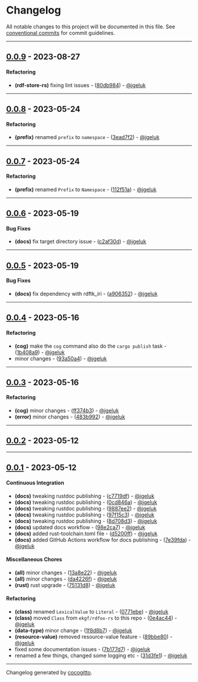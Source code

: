 # Changelog
All notable changes to this project will be documented in this file. See [conventional commits](https://www.conventionalcommits.org/) for commit guidelines.

- - -
## [0.0.9](https://github.com/EKGF/rdf-store-rs/compare/0.0.8..0.0.9) - 2023-08-27
#### Refactoring
- **(rdf-store-rs)** fixing lint issues - ([80db984](https://github.com/EKGF/rdf-store-rs/commit/80db984945afd660ee59f06cb9c8b7e86563cf00)) - [@jgeluk](https://github.com/jgeluk)

- - -

## [0.0.8](https://github.com/EKGF/rdf-store-rs/compare/0.0.7..0.0.8) - 2023-05-24
#### Refactoring
- **(prefix)** renamed `prefix` to `namespace` - ([3ead7f2](https://github.com/EKGF/rdf-store-rs/commit/3ead7f2d73ef834e14047bfff1f56ac18a12dbb5)) - [@jgeluk](https://github.com/jgeluk)

- - -

## [0.0.7](https://github.com/EKGF/rdf-store-rs/compare/0.0.6..0.0.7) - 2023-05-24
#### Refactoring
- **(prefix)** renamed `Prefix` to `Namespace` - ([112f51a](https://github.com/EKGF/rdf-store-rs/commit/112f51a32550b70dc1b90ee660ee1f1f3b80cfbc)) - [@jgeluk](https://github.com/jgeluk)

- - -

## [0.0.6](https://github.com/EKGF/rdf-store-rs/compare/0.0.5..0.0.6) - 2023-05-19
#### Bug Fixes
- **(docs)** fix target directory issue - ([c2af30d](https://github.com/EKGF/rdf-store-rs/commit/c2af30d0ad23182e6773eb486f41515d75a9489e)) - [@jgeluk](https://github.com/jgeluk)

- - -

## [0.0.5](https://github.com/EKGF/rdf-store-rs/compare/0.0.4..0.0.5) - 2023-05-19
#### Bug Fixes
- **(docs)** fix dependency with rdftk_iri - ([a906352](https://github.com/EKGF/rdf-store-rs/commit/a90635206564f59b2c634d751c26ad68b67a427e)) - [@jgeluk](https://github.com/jgeluk)

- - -

## [0.0.4](https://github.com/EKGF/rdf-store-rs/compare/0.0.3..0.0.4) - 2023-05-16
#### Refactoring
- **(cog)** make the `cog` command also do the `cargo publish` task - ([1b408a9](https://github.com/EKGF/rdf-store-rs/commit/1b408a93c468a76d2cdf3d42caf3b3ec4b76503c)) - [@jgeluk](https://github.com/jgeluk)
- minor changes - ([93a50a4](https://github.com/EKGF/rdf-store-rs/commit/93a50a45f8b3a94be8b35761ce1b421f20027cb1)) - [@jgeluk](https://github.com/jgeluk)

- - -

## [0.0.3](https://github.com/EKGF/rdf-store-rs/compare/0.0.2..0.0.3) - 2023-05-16
#### Refactoring
- **(cog)** minor changes - ([ff374b3](https://github.com/EKGF/rdf-store-rs/commit/ff374b389935ea7550ad0d7e41a364b5ac2e2fd5)) - [@jgeluk](https://github.com/jgeluk)
- **(error)** minor changes - ([483b992](https://github.com/EKGF/rdf-store-rs/commit/483b9926fd433a5f0d89b25c7d3283197a43cfc6)) - [@jgeluk](https://github.com/jgeluk)

- - -

## [0.0.2](https://github.com/EKGF/rdf-store-rs/compare/0.0.1..0.0.2) - 2023-05-12

- - -

## [0.0.1](https://github.com/EKGF/rdf-store-rs/compare/6e0d24fbc2d0e90c57c2250f0cd50d9d6a2d6e94..0.0.1) - 2023-05-12
#### Continuous Integration
- **(docs)** tweaking rustdoc publishing - ([c7719df](https://github.com/EKGF/rdf-store-rs/commit/c7719df2bf4c36066e98ce931b8d204990dd6a53)) - [@jgeluk](https://github.com/jgeluk)
- **(docs)** tweaking rustdoc publishing - ([0cd846a](https://github.com/EKGF/rdf-store-rs/commit/0cd846a5695516d17a4475ad8ce1ff55a8f9bd1e)) - [@jgeluk](https://github.com/jgeluk)
- **(docs)** tweaking rustdoc publishing - ([9887ee2](https://github.com/EKGF/rdf-store-rs/commit/9887ee256256aadd21d4ef6171bd177ebb43f852)) - [@jgeluk](https://github.com/jgeluk)
- **(docs)** tweaking rustdoc publishing - ([97f15c3](https://github.com/EKGF/rdf-store-rs/commit/97f15c36ef7fb93eac044449a02e66ea7c838f3b)) - [@jgeluk](https://github.com/jgeluk)
- **(docs)** tweaking rustdoc publishing - ([8d708d3](https://github.com/EKGF/rdf-store-rs/commit/8d708d3f68efed177d359e8535cf975b2d8bbbb9)) - [@jgeluk](https://github.com/jgeluk)
- **(docs)** updated docs workflow - ([98e2ca7](https://github.com/EKGF/rdf-store-rs/commit/98e2ca7a0d0da47e47deefe8801df53ccc7f92c0)) - [@jgeluk](https://github.com/jgeluk)
- **(docs)** added rust-toolchain.toml file - ([d5200ff](https://github.com/EKGF/rdf-store-rs/commit/d5200ffa8339014e9585cfebd252cc5d99444ff0)) - [@jgeluk](https://github.com/jgeluk)
- **(docs)** added GitHub Actions workflow for docs publishing - ([7e39fda](https://github.com/EKGF/rdf-store-rs/commit/7e39fdadd69c4bca716e9b7cadb828cb001532d4)) - [@jgeluk](https://github.com/jgeluk)
#### Miscellaneous Chores
- **(all)** minor changes - ([13a8e22](https://github.com/EKGF/rdf-store-rs/commit/13a8e22936d244301548442ddc70fe6f303e766b)) - [@jgeluk](https://github.com/jgeluk)
- **(all)** minor changes - ([da4226f](https://github.com/EKGF/rdf-store-rs/commit/da4226f245db0a0d65811897df6c00be83875f35)) - [@jgeluk](https://github.com/jgeluk)
- **(rust)** rust upgrade - ([75131d8](https://github.com/EKGF/rdf-store-rs/commit/75131d8cf36b97519fbbad18c83864f2bcc0b3d2)) - [@jgeluk](https://github.com/jgeluk)
#### Refactoring
- **(class)** renamed `LexicalValue` to `Literal` - ([0771ebe](https://github.com/EKGF/rdf-store-rs/commit/0771ebecfc7f06000267fa6f80beace9a46acebc)) - [@jgeluk](https://github.com/jgeluk)
- **(class)** moved `Class` from `ekgf/rdfox-rs` to this repo - ([0e4ac44](https://github.com/EKGF/rdf-store-rs/commit/0e4ac4432e14a2b2515cccf6eb605c9b22411a81)) - [@jgeluk](https://github.com/jgeluk)
- **(data-type)** minor change - ([1f8d8b7](https://github.com/EKGF/rdf-store-rs/commit/1f8d8b709713f26841f6b63b9a882dacd69d6e2f)) - [@jgeluk](https://github.com/jgeluk)
- **(resource-value)** removed resource-value feature - ([89bbe80](https://github.com/EKGF/rdf-store-rs/commit/89bbe807a59842a5911aca5588b2b2c4ed62eb34)) - [@jgeluk](https://github.com/jgeluk)
- fixed some documentation issues - ([7b177d7](https://github.com/EKGF/rdf-store-rs/commit/7b177d7301570d60c4ec7131722003894d73ef62)) - [@jgeluk](https://github.com/jgeluk)
- renamed a few things, changed some logging etc - ([31d3fe1](https://github.com/EKGF/rdf-store-rs/commit/31d3fe1d7269d99a941955ce4b4ed66ac65200a0)) - [@jgeluk](https://github.com/jgeluk)

- - -

Changelog generated by [cocogitto](https://github.com/cocogitto/cocogitto).